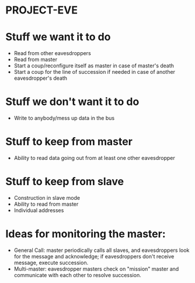 # PROJECT-EVE

# Stuff we want it to do 
* Read from other eavesdroppers 
* Read from master 
* Start a coup/reconfigure itself as master in case of master's death 
* Start a coup for the line of succession if needed in case of another eavesdropper's death

# Stuff we don't want it to do 
* Write to anybody/mess up data in the bus 

# Stuff to keep from master
* Ability to read data going out from at least one other eavesdropper  

# Stuff to keep from slave 
* Construction in slave mode
* Ability to read from master
* Individual addresses 

# Ideas for monitoring the master:
* General Call: master periodically calls all slaves, and eavesdroppers look for the message and acknowledge; if eavesdroppers don't receive message, execute succession.
* Multi-master: eavesdropper masters check on "mission" master and communicate with each other to resolve succession.
